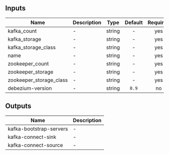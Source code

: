 ## Inputs

| Name | Description | Type | Default | Required |
|------|-------------|:----:|:-----:|:-----:|
| kafka\_count | - | string | - | yes |
| kafka\_storage | - | string | - | yes |
| kafka\_storage\_class | - | string | - | yes |
| name | - | string | - | yes |
| zookeeper\_count | - | string | - | yes |
| zookeeper\_storage | - | string | - | yes |
| zookeeper\_storage\_class | - | string | - | yes |
| debezium-version | - | string | `0.9` | no |

## Outputs

| Name | Description |
|------|-------------|
| kafka-bootstrap-servers | - |
| kafka-connect-sink | - |
| kafka-connect-source | - |

